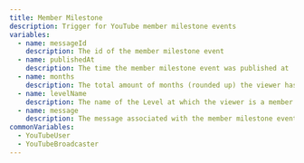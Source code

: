 ```yaml
---
title: Member Milestone
description: Trigger for YouTube member milestone events
variables:
  - name: messageId
    description: The id of the member milestone event
  - name: publishedAt
    description: The time the member milestone event was published at
  - name: months
    description: The total amount of months (rounded up) the viewer has been a member
  - name: levelName
    description: The name of the Level at which the viewer is a member.
  - name: message
    description: The message associated with the member milestone event
commonVariables:
  - YouTubeUser
  - YouTubeBroadcaster
---
```

